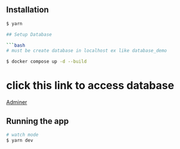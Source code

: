 ## Installation

```bash
$ yarn 

## Setup Database

```bash
# must be create database in localhost ex like database_demo

$ docker compose up -d --build

```

# click this link to access database

[Adminer](http://localhost:8080/)


## Running the app

```bash
# watch mode
$ yarn dev

```

